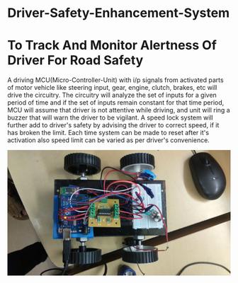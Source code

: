 # Driver-Safety-Enhancement-System
# To Track And Monitor Alertness Of Driver For Road Safety

A driving MCU(Micro-Controller-Unit) with i/p signals from activated parts of motor vehicle
like steering input, gear, engine, clutch, brakes, etc will drive the circuitry.
The circuitry will analyze the set of inputs for a given period of time and if the set of inputs remain constant for that time period, MCU will assume that driver is not attentive while driving, and unit will ring a buzzer that will warn the driver to be vigilant. A speed lock system will further add to driver's safety by advising the driver to correct speed, if it has broken the limit. Each time system can be made to reset after it's activation also speed limit can be varied as per driver's convenience.

![Namit's Personal Site](https://github.com/NamitNaik/Driver-Safety-Enhancement-System/blob/master/Driver%20Safety%20Enhance%20System.png)

